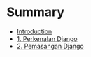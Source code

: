 # Summary

* [Introduction](README.md)
* [1. Perkenalan Django](chapter1.md)
* [2. Pemasangan Django](pemasangan-django.md)

